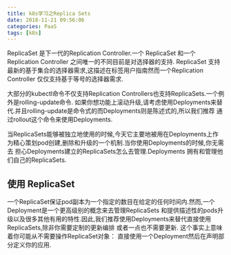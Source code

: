 ```yaml
---
title: k8s学习之Replica Sets
date: 2018-11-21 09:56:06
categories: PaaS
tags: [k8s]
---
```


ReplicaSet 是下一代的Replication Controller.一个 ReplicaSet 和一个 Replication Controller 之间唯一的不同目前是对选择器的支持. ReplicaSet 支持最新的基于集合的选择器需求,这描述在标签用户指南然而一个Replication Controller 仅仅支持基于等号的选择器需求.

<!-- more -->

大部分的kubectl命令不仅支持Replication Controllers也支持ReplicaSets.一个例外是rolling-update命令. 如果你想功能上滚动升级,请考虑使用Deployments来替代.并且rolling-update是命令式的而Deployments则是陈述式的,所以我们推荐 通过rollout这个命令来使用Deployments.

当ReplicaSets能够被独立地使用的时候,今天它主要地被用在Deployments上作为精心策划pod创建,删除和升级的一个机制.当你使用Deployments的时候,你无需去 担心Deployments建立的ReplicaSets怎么去管理.Deployments 拥有和管理他们自己的ReplicaSets.

## 使用 ReplicaSet

一个ReplicaSet保证pod副本为一个指定的数目在给定的任何时间内.然而,一个Deployment是一个更高级别的概念来去管理ReplicaSets 和提供描述性的pods升级以及很多其他有用的特性.因此,我们推荐使用Deployments来替代直接使用ReplicaSets,除非你需要定制的更新编排 或者一点也不需要更新. 这个事实上意味着你可能从不需要操作ReplicaSet对象： 直接使用一个Deployment然后在声明部分定义你的应用.
